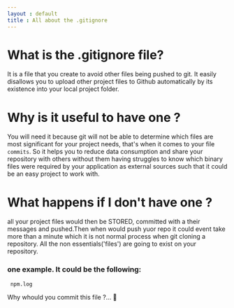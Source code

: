 ```yaml
---
layout : default
title : All about the .gitignore
---
```


# What is the .gitignore file?

It is a file that you create to avoid other files being pushed to git.
It easily disallows you to upload other project files to Github automatically by its existence into your local project folder.


# Why is it useful to have one ?

You will need it because git will not be able to determine which files are most significant for your project needs, that's when it comes to your file `commits`. So it helps you to reduce data consumption and share your repository with others without them having struggles to know which binary files were required by your application as external sources such that it could be an easy project to work with.


# What happens if I don't have one ?

all your project files would then be STORED, committed with a their messages and pushed.Then when would push yuor repo it could event take more than a minute which it is not normal process when git cloning a repository. All the non essentials('files') are going to exist on your repository.

<h3>one example. It could be the following:</h3>

` npm.log`

Why whould you commit this file ?... :thought_balloon:
